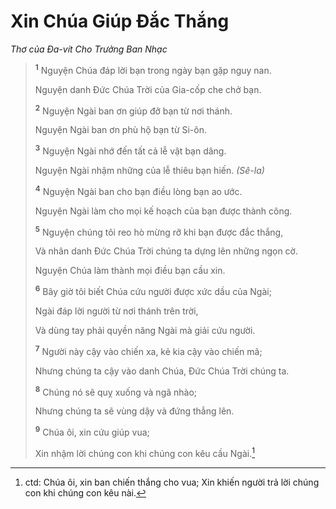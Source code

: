 # Xin Chúa Giúp Ðắc Thắng

_Thơ của Ða-vít Cho Trưởng Ban Nhạc_

> <sup><b>1</b></sup> Nguyện Chúa đáp lời bạn trong ngày bạn gặp nguy nan.
>
> Nguyện danh Ðức Chúa Trời của Gia-cốp che chở bạn.
>
> <sup><b>2</b></sup> Nguyện Ngài ban ơn giúp đỡ bạn từ nơi thánh.
>
> Nguyện Ngài ban ơn phù hộ bạn từ Si-ôn.
>
> <sup><b>3</b></sup> Nguyện Ngài nhớ đến tất cả lễ vật bạn dâng.
>
> Nguyện Ngài nhậm những của lễ thiêu bạn hiến. _(Sê-la)_
>
> <sup><b>4</b></sup> Nguyện Ngài ban cho bạn điều lòng bạn ao ước.
>
> Nguyện Ngài làm cho mọi kế hoạch của bạn được thành công.
>
> <sup><b>5</b></sup> Nguyện chúng tôi reo hò mừng rỡ khi bạn được đắc thắng,
>
> Và nhân danh Ðức Chúa Trời chúng ta dựng lên những ngọn cờ.
>
> Nguyện Chúa làm thành mọi điều bạn cầu xin.
>
> <sup><b>6</b></sup> Bây giờ tôi biết Chúa cứu người được xức dầu của Ngài;
>
> Ngài đáp lời người từ nơi thánh trên trời,
>
> Và dùng tay phải quyền năng Ngài mà giải cứu người.
>
> <sup><b>7</b></sup> Người này cậy vào chiến xa, kẻ kia cậy vào chiến mã;
>
> Nhưng chúng ta cậy vào danh Chúa, Ðức Chúa Trời chúng ta.
>
> <sup><b>8</b></sup> Chúng nó sẽ quỵ xuống và ngã nhào;
>
> Nhưng chúng ta sẽ vùng dậy và đứng thẳng lên.
>
> <sup><b>9</b></sup> Chúa ôi, xin cứu giúp vua;
>
> Xin nhậm lời chúng con khi chúng con kêu cầu Ngài.[^1-7ce6b88b-7842-4fd8-9a78-0854d6839b2c]

[^1-7ce6b88b-7842-4fd8-9a78-0854d6839b2c]: ctd: Chúa ôi, xin ban chiến thắng cho vua; Xin khiến người trả lời chúng con khi chúng con kêu nài.
